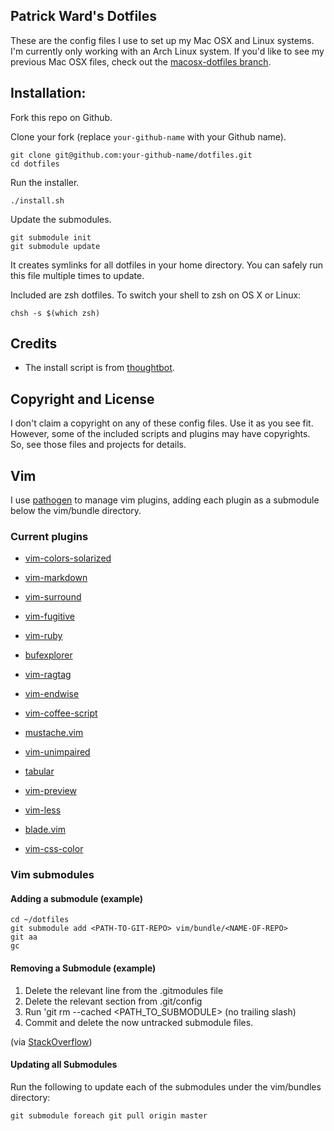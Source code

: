 Patrick Ward's Dotfiles
-----------------------

These are the config files I use to set up my Mac OSX and Linux systems. I'm currently only working with an Arch Linux system. If you'd like to see my previous Mac OSX files, check out the [macosx-dotfiles branch](https://github.com/patrickward/dotfiles/tree/macosx-dotfiles).

## Installation:

Fork this repo on Github.

Clone your fork (replace `your-github-name` with your Github name).

    git clone git@github.com:your-github-name/dotfiles.git
    cd dotfiles

Run the installer.

    ./install.sh

Update the submodules.

    git submodule init
    git submodule update

It creates symlinks for all dotfiles in your home directory. You can safely run this file multiple times to update.

Included are zsh dotfiles. To switch your shell to zsh on OS X or Linux:

    chsh -s $(which zsh)

## Credits

- The install script is from [thoughtbot](https://github.com/thoughtbot/dotfiles).

## Copyright and License

I don't claim a copyright on any of these config files. Use it as you see fit.
However, some of the included scripts and plugins may have copyrights. So, see those
files and projects for details.

## Vim

I use [pathogen](https://github.com/tpope/vim-pathogen) to manage vim plugins, adding each plugin as a submodule below the vim/bundle directory.


### Current plugins

* [vim-colors-solarized](https://github.com/altercation/vim-colors-solarized)
* [vim-markdown](https://github.com/tpope/vim-markdown)

* [vim-surround](https://github.com/tpope/vim-surround)
* [vim-fugitive](https://github.com/tpope/vim-fugitive)
* [vim-ruby](https://github.com/vim-ruby/vim-ruby)
* [bufexplorer](https://github.com/vim-scripts/bufexplorer.zip)
* [vim-ragtag](https://github.com/tpope/vim-ragtag)
* [vim-endwise](http://github.com/tpope/vim-endwise)
* [vim-coffee-script](https://github.com/kchmck/vim-coffee-script)
* [mustache.vim](https://github.com/juvenn/mustache.vim)
* [vim-unimpaired](https://github.com/tpope/vim-unimpaired)
* [tabular](https://github.com/godlygeek/tabular)
* [vim-preview](https://github.com/greyblake/vim-preview)
* [vim-less](https://github.com/groenewege/vim-less)
* [blade.vim](https://github.com/johnhamelink/blade.vim)
* [vim-css-color](https://github.com/skammer/vim-css-color.git)

### Vim submodules

#### Adding a submodule (example)

    cd ~/dotfiles
    git submodule add <PATH-TO-GIT-REPO> vim/bundle/<NAME-OF-REPO>
    git aa
    gc

#### Removing a Submodule (example)

1. Delete the relevant line from the .gitmodules file
2. Delete the relevant section from .git/config
3. Run 'git rm --cached <PATH_TO_SUBMODULE> (no trailing slash)
4. Commit and delete the now untracked submodule files.

(via [StackOverflow](http://stackoverflow.com/questions/1260748/how-do-i-remove-a-git-submodule))

#### Updating all Submodules

Run the following to update each of the submodules under the vim/bundles directory:

    git submodule foreach git pull origin master

